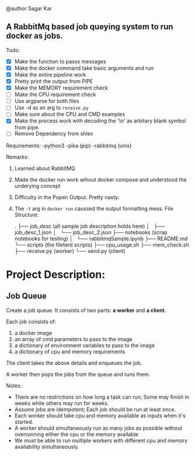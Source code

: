 @author Sagar Kar

## A RabbitMq based job queying system to run docker as jobs.

Todo:
- [x] Make the function to passs messages
- [x] Make the docker command take basic arguments and run
- [x] Make the entire pipeline work
- [x] Pretty print the output from PIPE
- [x] Make the MEMORY requirement check
- [ ] Make the CPU requirement check
- [ ] Use argparse for both files
- [ ] Use -d as an arg to `receive.py` 
- [ ] Make sure about the CPU and CMD examples
- [x] Make the process work with decoding the '\n' as arbitary blank symbol from pipe.
- [ ] Remove Dependency from shlex

Requirements:
-python3
-pika (pip)
-rabbitmq (unix)

Remarks:
1. Learned about RabbitMQ
2. Made the docker run work wihout docker compose and understood the underying concept
3. Difficulty in the Popen Output. Pretty nasty.
4. The `-t` arg in `docker run` caussed the output formatting mess.
File Structure:

    .
    ├── job_desc (all sample job description holds here)
    │   ├── job_desc_1.json
    │   └── job_desc_2.json
    ├── notebooks (scrap notebooks for testing)
    │   └── rabbitmqSample.ipynb
    ├── README.md
    └── scripts (the fileterd scripts)
        ├── cpu_usage.sh
        ├── mem_check.sh
        ├── receive.py (worker)
        └── send.py (client)


# Project Description:
## Job Queue

Create a job queue. It consists of two parts: **a worker** and **a client**.

Each job consists of:
1. a docker image
1. an array of cmd parameters to pass to the image
1. a dictionary of environment variables to pass to the image
1. a dictionary of cpu and memory requirements

The client takes the above details and enqueues the job.

A worker then pops the jobs from the queue and runs them.

Notes:
- There are no restrictions on how long a task can run; Some may finish in weeks while others may run for weeks.
- Assume jobs are idempotent; Each job should be run at least once.
- Each worker should take cpu and memory available as inputs when it's started.
- A worker should simultaneously run as many jobs as possible without overrunning either the cpu or the memory available
- We must be able to run multiple workers with different cpu and memory availability simultaneously.
